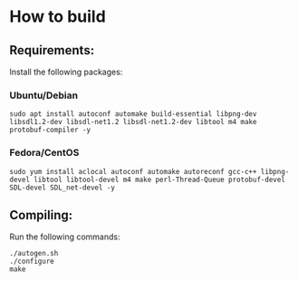# How to build

## Requirements:
Install the following packages:

### Ubuntu/Debian
```
sudo apt install autoconf automake build-essential libpng-dev libsdl1.2-dev libsdl-net1.2 libsdl-net1.2-dev libtool m4 make protobuf-compiler -y
```

### Fedora/CentOS
```
sudo yum install aclocal autoconf automake autoreconf gcc-c++ libpng-devel libtool libtool-devel m4 make perl-Thread-Queue protobuf-devel SDL-devel SDL_net-devel -y
```

## Compiling:
Run the following commands:
```
./autogen.sh
./configure
make
```
